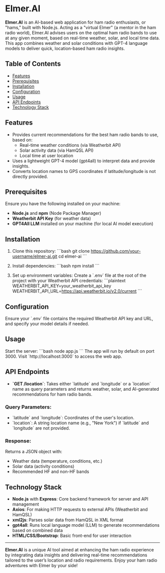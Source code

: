 # Elmer.AI

**Elmer.AI** is an AI-based web application for ham radio enthusiasts, or "hams," built with Node.js. Acting as a "virtual Elmer" (a mentor in the ham radio world), Elmer.AI advises users on the optimal ham radio bands to use at any given moment, based on real-time weather, solar, and local time data. This app combines weather and solar conditions with GPT-4 language models to deliver quick, location-based ham radio insights.

## Table of Contents

- [Features](#features)
- [Prerequisites](#prerequisites)
- [Installation](#installation)
- [Configuration](#configuration)
- [Usage](#usage)
- [API Endpoints](#api-endpoints)
- [Technology Stack](#technology-stack)

## Features

- Provides current recommendations for the best ham radio bands to use, based on:
  - Real-time weather conditions (via Weatherbit API)
  - Solar activity data (via HamQSL API)
  - Local time at user location
- Uses a lightweight GPT-4 model (gpt4all) to interpret data and provide insights.
- Converts location names to GPS coordinates if latitude/longitude is not directly provided.

## Prerequisites

Ensure you have the following installed on your machine:
- **Node.js** and **npm** (Node Package Manager)
- **Weatherbit API Key** (for weather data)
- **GPT4All LLM** installed on your machine (for local AI model execution)

## Installation

1. Clone this repository:
    \`\`\`bash
    git clone https://github.com/your-username/elmer-ai.git
    cd elmer-ai
    \`\`\`

2. Install dependencies:
    \`\`\`bash
    npm install
    \`\`\`

3. Set up environment variables:
    Create a \`.env\` file at the root of the project with your Weatherbit API credentials:
    \`\`\`plaintext
    WEATHERBIT_API_KEY=your_weatherbit_api_key
    WEATHERBIT_API_URL=https://api.weatherbit.io/v2.0/current
    \`\`\`

## Configuration

Ensure your \`.env\` file contains the required Weatherbit API key and URL, and specify your model details if needed.

## Usage

Start the server:
\`\`\`bash
node app.js
\`\`\`
The app will run by default on port 3000. Visit \`http://localhost:3000\` to access the web app.

## API Endpoints

- **\`GET /location\`**: Takes either \`latitude\` and \`longitude\` or a \`location\` name as query parameters and returns weather, solar, and AI-generated recommendations for ham radio bands.

### Query Parameters:

- \`latitude\` and \`longitude\`: Coordinates of the user's location.
- \`location\`: A string location name (e.g., "New York") if \`latitude\` and \`longitude\` are not provided.

### Response:
Returns a JSON object with:
  - Weather data (temperature, conditions, etc.)
  - Solar data (activity conditions)
  - Recommended HF and non-HF bands

## Technology Stack

- **Node.js** with **Express**: Core backend framework for server and API management
- **Axios**: For making HTTP requests to external APIs (Weatherbit and HamQSL)
- **xml2js**: Parses solar data from HamQSL in XML format
- **gpt4all**: Runs local language model (LLM) to generate recommendations based on combined data
- **HTML/CSS/Bootstrap**: Basic front-end for user interaction

---

**Elmer.AI** is a unique AI tool aimed at enhancing the ham radio experience by integrating data insights and delivering real-time recommendations tailored to the user’s location and radio requirements. Enjoy your ham radio adventures with Elmer by your side!
